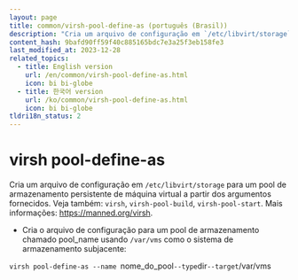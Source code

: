 ```yaml
---
layout: page
title: common/virsh-pool-define-as (português (Brasil))
description: "Cria um arquivo de configuração em `/etc/libvirt/storage` para um pool de armazenamento persistente de máquina virtual a partir dos argumentos fornecidos."
content_hash: 9bafd90ff59f40c885165bdc7e3a25f3eb158fe3
last_modified_at: 2023-12-28
related_topics:
  - title: English version
    url: /en/common/virsh-pool-define-as.html
    icon: bi bi-globe
  - title: 한국어 version
    url: /ko/common/virsh-pool-define-as.html
    icon: bi bi-globe
tldri18n_status: 2
---
```

# virsh pool-define-as

Cria um arquivo de configuração em `/etc/libvirt/storage` para um pool de armazenamento persistente de máquina virtual a partir dos argumentos fornecidos.
Veja também: `virsh`, `virsh-pool-build`, `virsh-pool-start`.
Mais informações: <https://manned.org/virsh>.

- Cria o arquivo de configuração para um pool de armazenamento chamado pool_name usando `/var/vms` como o sistema de armazenamento subjacente:

`virsh pool-define-as --name `<span class="tldr-var badge badge-pill bg-dark-lm bg-white-dm text-white-lm text-dark-dm font-weight-bold">nome_do_pool</span>` --type `<span class="tldr-var badge badge-pill bg-dark-lm bg-white-dm text-white-lm text-dark-dm font-weight-bold">dir</span>` --target `<span class="tldr-var badge badge-pill bg-dark-lm bg-white-dm text-white-lm text-dark-dm font-weight-bold">/var/vms</span>
